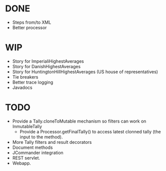 DONE
====

 * Steps from/to XML
 * Better processor

WIP
===

 * Story for ImperialiHighestAverages
 * Story for DanishHighestAverages
 * Story for HuntingtonHillHighestAverages (US house of representatives)
 * Tie breakers
 * Better trace logging
 * Javadocs

TODO
====

 * Provide a Tally.cloneToMutable mechanism so filters can work on InmutableTally
   * Provide a Processor.getFinalTally() to access latest clonned tally (the input to the method).
 * More Tally filters and result decorators
 * Document methods
 * JCommander integration
 * REST servlet.
 * Webapp.

